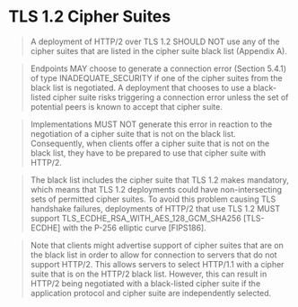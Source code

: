 # TLS 1.2 Cipher Suites
> A deployment of HTTP/2 over TLS 1.2 SHOULD NOT use any of the cipher suites that are listed in the cipher suite black list (Appendix A).

> Endpoints MAY choose to generate a connection error (Section 5.4.1) of type INADEQUATE_SECURITY if one of the cipher suites from the black list is negotiated. A deployment that chooses to use a black-listed cipher suite risks triggering a connection error unless the set of potential peers is known to accept that cipher suite.

> Implementations MUST NOT generate this error in reaction to the negotiation of a cipher suite that is not on the black list. Consequently, when clients offer a cipher suite that is not on the black list, they have to be prepared to use that cipher suite with HTTP/2.

> The black list includes the cipher suite that TLS 1.2 makes mandatory, which means that TLS 1.2 deployments could have non-intersecting sets of permitted cipher suites. To avoid this problem causing TLS handshake failures, deployments of HTTP/2 that use TLS 1.2 MUST support TLS\_ECDHE\_RSA\_WITH\_AES\_128\_GCM\_SHA256 [TLS-ECDHE] with the P-256 elliptic curve [FIPS186].

> Note that clients might advertise support of cipher suites that are on the black list in order to allow for connection to servers that do not support HTTP/2. This allows servers to select HTTP/1.1 with a cipher suite that is on the HTTP/2 black list. However, this can result in HTTP/2 being negotiated with a black-listed cipher suite if the application protocol and cipher suite are independently selected.
